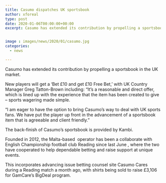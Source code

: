 ```yaml
---
title: Casumo dispatches UK sportsbook
author: xforeal 
type: post
date: 2020-01-06T00:00:00+00:00
excerpt: Casumo has extended its contribution by propelling a sportsbook in the UK market


image : images/news/2020/01/casumo.jpg
categories:
  - news

---
```

Casumo has extended its contribution by propelling a sportsbook in the UK market.

New players will get a &lsquo;Bet &pound;10 and get &pound;10 Free Bet,&rsquo; with UK Country Manager Greg Tatton-Brown including: &ldquo;It&rsquo;s a reasonable and direct offer, which is lined up with the experience that the item has been created to give &ndash; sports wagering made simple.

&ldquo;I am eager to have the option to bring Casumo&rsquo;s way to deal with UK sports fans. We have put the player up front in the advancement of a sportsbook item that is agreeable and client friendly.&rdquo;

The back-finish of Casumo&#8217;s sportsbook is provided by Kambi.

Founded in 2012, the Malta-based &nbsp;operator has been a collaborate with English Championship football club Reading since last June , where the two have cooperated to help dependable betting and raise support at unique events.

This incorporates advancing issue betting counsel site Casumo Cares during a Reading match a month ago, with shirts being sold to raise &pound;3,106 for GamCare&rsquo;s BigDeal program.

&nbsp;

&nbsp;

&nbsp;

&nbsp;